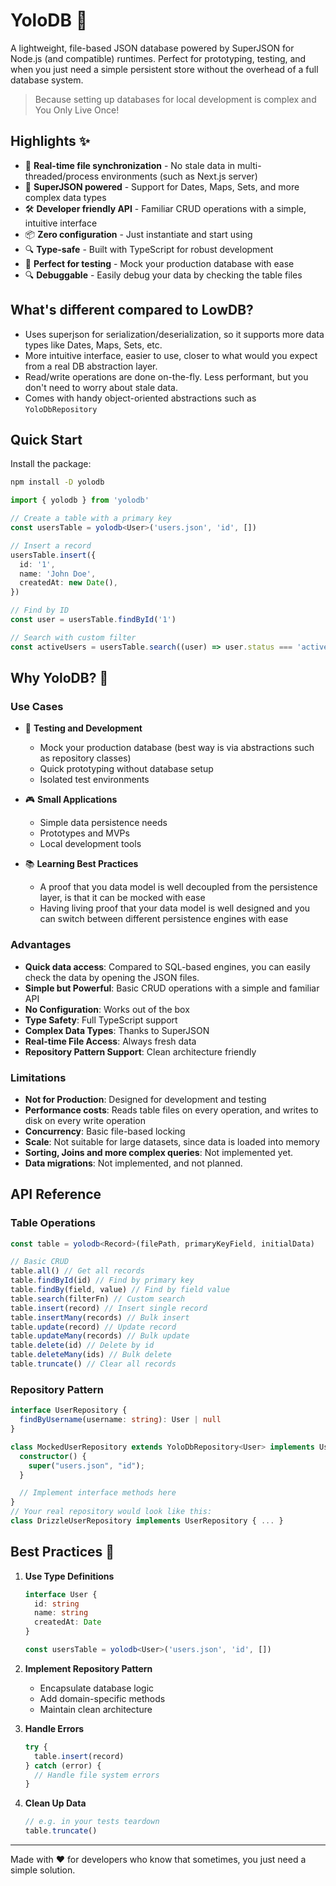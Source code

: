 # YoloDB 🚀

A lightweight, file-based JSON database powered by SuperJSON for Node.js (and compatible) runtimes. Perfect for
prototyping, testing, and when you just need a simple persistent store without the overhead of a full database system.

> Because setting up databases for local development is complex and You Only Live Once!

## Highlights ✨

- 🔄 **Real-time file synchronization** - No stale data in multi-threaded/process environments (such as Next.js server)
- 🎯 **SuperJSON powered** - Support for Dates, Maps, Sets, and more complex data types
- 🛠️ **Developer friendly API** - Familiar CRUD operations with a simple, intuitive interface
- 📦 **Zero configuration** - Just instantiate and start using
- 🔍 **Type-safe** - Built with TypeScript for robust development
- 🧪 **Perfect for testing** - Mock your production database with ease
- 🔍 **Debuggable** - Easily debug your data by checking the table files

## What's different compared to LowDB?

- Uses superjson for serialization/deserialization, so it supports more data types like Dates, Maps, Sets, etc.
- More intuitive interface, easier to use, closer to what would you expect from a real DB abstraction layer.
- Read/write operations are done on-the-fly. Less performant, but you don't need to worry about stale data.
- Comes with handy object-oriented abstractions such as `YoloDbRepository`

## Quick Start

Install the package:

```bash
npm install -D yolodb
```

```typescript
import { yolodb } from 'yolodb'

// Create a table with a primary key
const usersTable = yolodb<User>('users.json', 'id', [])

// Insert a record
usersTable.insert({
  id: '1',
  name: 'John Doe',
  createdAt: new Date(),
})

// Find by ID
const user = usersTable.findById('1')

// Search with custom filter
const activeUsers = usersTable.search((user) => user.status === 'active')
```

## Why YoloDB? 🤔

### Use Cases

- 🧪 **Testing and Development**

  - Mock your production database (best way is via abstractions such as repository classes)
  - Quick prototyping without database setup
  - Isolated test environments

- 🎮 **Small Applications**

  - Simple data persistence needs
  - Prototypes and MVPs
  - Local development tools

- 📚 **Learning Best Practices**
  - A proof that you data model is well decoupled from the persistence layer, is that it can be mocked with ease
  - Having living proof that your data model is well designed and you can switch between different persistence engines
    with ease

### Advantages

- **Quick data access**: Compared to SQL-based engines, you can easily check the data by opening the JSON files.
- **Simple but Powerful**: Basic CRUD operations with a simple and familiar API
- **No Configuration**: Works out of the box
- **Type Safety**: Full TypeScript support
- **Complex Data Types**: Thanks to SuperJSON
- **Real-time File Access**: Always fresh data
- **Repository Pattern Support**: Clean architecture friendly

### Limitations

- **Not for Production**: Designed for development and testing
- **Performance costs**: Reads table files on every operation, and writes to disk on every write operation
- **Concurrency**: Basic file-based locking
- **Scale**: Not suitable for large datasets, since data is loaded into memory
- **Sorting, Joins and more complex queries**: Not implemented yet.
- **Data migrations**: Not implemented, and not planned.

## API Reference

### Table Operations

```typescript
const table = yolodb<Record>(filePath, primaryKeyField, initialData)

// Basic CRUD
table.all() // Get all records
table.findById(id) // Find by primary key
table.findBy(field, value) // Find by field value
table.search(filterFn) // Custom search
table.insert(record) // Insert single record
table.insertMany(records) // Bulk insert
table.update(record) // Update record
table.updateMany(records) // Bulk update
table.delete(id) // Delete by id
table.deleteMany(ids) // Bulk delete
table.truncate() // Clear all records
```

### Repository Pattern

```typescript
interface UserRepository {
  findByUsername(username: string): User | null
}

class MockedUserRepository extends YoloDbRepository<User> implements UserRepository {
  constructor() {
    super("users.json", "id");
  }

  // Implement interface methods here
}
// Your real repository would look like this:
class DrizzleUserRepository implements UserRepository { ... }
```

## Best Practices 🌟

1. **Use Type Definitions**

   ```typescript
   interface User {
     id: string
     name: string
     createdAt: Date
   }

   const usersTable = yolodb<User>('users.json', 'id', [])
   ```

2. **Implement Repository Pattern**

   - Encapsulate database logic
   - Add domain-specific methods
   - Maintain clean architecture

3. **Handle Errors**

   ```typescript
   try {
     table.insert(record)
   } catch (error) {
     // Handle file system errors
   }
   ```

4. **Clean Up Data**
   ```typescript
   // e.g. in your tests teardown
   table.truncate()
   ```

---

Made with ❤️ for developers who know that sometimes, you just need a simple solution.
